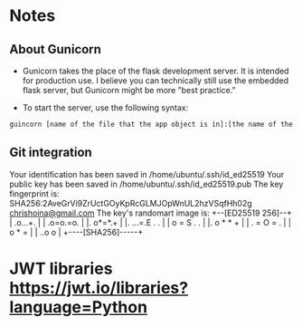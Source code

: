 # Notes

## About Gunicorn

- Gunicorn takes the place of the flask development server. It is intended for production use. I believe you can technically still use the embedded flask server, but Gunicorn might be more "best practice."

- To start the server, use the following syntax:

```sh
guincorn [name of the file that the app object is in]:[the name of the app object itself]
```

## Git integration

Your identification has been saved in /home/ubuntu/.ssh/id_ed25519
Your public key has been saved in /home/ubuntu/.ssh/id_ed25519.pub
The key fingerprint is:
SHA256:2AveGrVi9ZrUctGOyKpRcGLMJOpWnUL2hzVSqfHh02g chrishoina@gmail.com
The key's randomart image is:
+--[ED25519 256]--+
|  .o...+.        |
| .o=o.=o.        |
|.  o*=*.+        |
|. ...=.E . .     |
| o    = S . .    |
|.    o * * +     |
|    . = O = .    |
|     o * =       |
|    ..o o        |
+----[SHA256]-----+

# JWT libraries https://jwt.io/libraries?language=Python